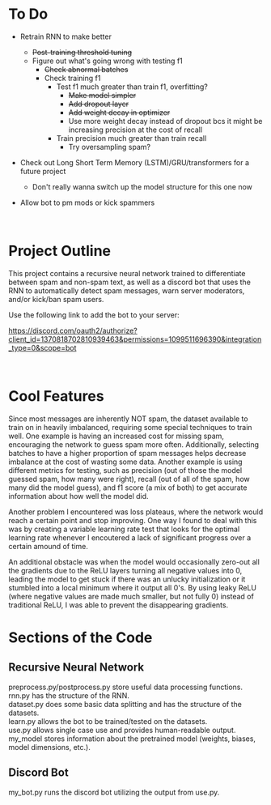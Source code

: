 # To Do
- Retrain RNN to make better
    - ~~Post-training threshold tuning~~
    - Figure out what's going wrong with testing f1
        - ~~Check abnormal batches~~
        - Check training f1
            - Test f1 much greater than train f1, overfitting?
                - ~~Make model simpler~~
                - ~~Add dropout layer~~
                - ~~Add weight decay in optimizer~~
                - Use more weight decay instead of dropout bcs it might be increasing precision at the cost of recall
            - Train precision much greater than train recall
                - Try oversampling spam?
- Check out Long Short Term Memory (LSTM)/GRU/transformers for a future project
    - Don't really wanna switch up the model structure for this one now

- Allow bot to pm mods or kick spammers  

<br>

# Project Outline
This project contains a recursive neural network trained to differentiate between spam and non-spam text,
as well as a discord bot that uses the RNN to automatically detect spam messages, warn server moderators,
and/or kick/ban spam users.

Use the following link to add the bot to your server:

https://discord.com/oauth2/authorize?client_id=1370818702810939463&permissions=1099511696390&integration_type=0&scope=bot

<br>

# Cool Features
Since most messages are inherently NOT spam, the dataset available to train on in heavily imbalanced, requiring some 
special techniques to train well. One example is having an increased cost for missing spam, encouraging the network to guess spam more often. Additionally, selecting batches to have a higher proportion of spam messages helps decrease imbalance at the cost of wasting 
some data. Another example is using different metrics for testing, such as precision (out of those the model guessed spam, how many were right), recall (out of all of the spam, how many did the model guess), and f1 score (a mix of both) to get accurate information about how well the model did.

Another problem I encountered was loss plateaus, where the network would reach a certain point and stop improving. One way I found to 
deal with this was by creating a variable learning rate test that looks for the optimal learning rate whenever I encoutered a lack of significant progress over a certain amound of time.

An additional obstacle was when the model would occasionally zero-out all the gradients due to the ReLU layers turning all negative values into 0, leading the model to get stuck if there was an unlucky initialization or it stumbled into a local minimum where it output all 0's. By using leaky ReLU (where negative values are made much smaller, but not fully 0) instead of traditional ReLU, I was able to prevent the disappearing gradients.

# Sections of the Code
## Recursive Neural Network
preprocess.py/postprocess.py store useful data processing functions.  
rnn.py has the structure of the RNN.  
dataset.py does some basic data splitting and has the structure of the datasets.  
learn.py allows the bot to be trained/tested on the datasets.  
use.py allows single case use and provides human-readable output.  
my_model stores information about the pretrained model (weights, biases, model dimensions, etc.).  
## Discord Bot
my_bot.py runs the discord bot utilizing the output from use.py.  